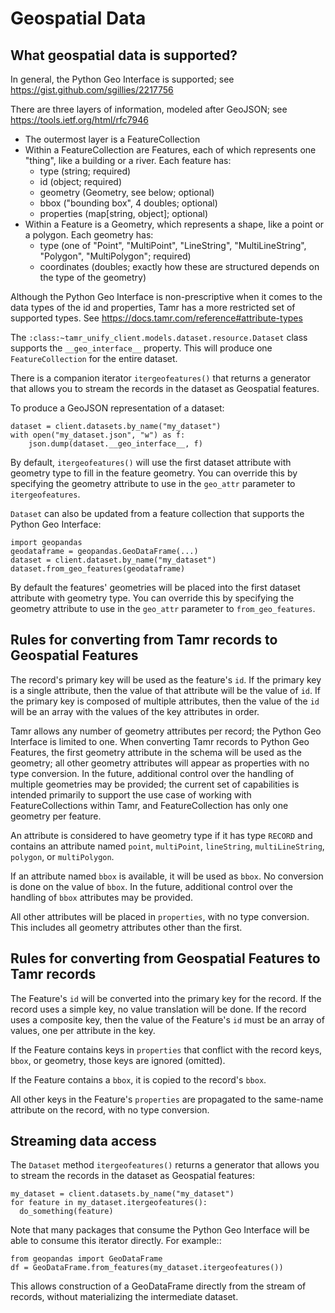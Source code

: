 Geospatial Data
===============
What geospatial data is supported?
----------------------------------

In general, the Python Geo Interface is supported; see https://gist.github.com/sgillies/2217756

There are three layers of information, modeled after GeoJSON; see https://tools.ietf.org/html/rfc7946

* The outermost layer is a FeatureCollection
* Within a FeatureCollection are Features, each of which represents one "thing", like a building or a river. Each feature has:
  * type (string; required)
  * id (object; required)
  * geometry (Geometry, see below; optional)
  * bbox ("bounding box", 4 doubles; optional)
  * properties (map[string, object]; optional)
* Within a Feature is a Geometry, which represents a shape, like a point or a polygon. Each geometry has:
  * type (one of "Point", "MultiPoint", "LineString", "MultiLineString", "Polygon", "MultiPolygon"; required)
  * coordinates (doubles; exactly how these are structured depends on the type of the geometry)

Although the Python Geo Interface is non-prescriptive when it comes to the data types of the id and properties, Tamr has a more restricted set of supported types. See https://docs.tamr.com/reference#attribute-types

The ``:class:~tamr_unify_client.models.dataset.resource.Dataset`` class supports the ``__geo_interface__`` property. This will produce one ``FeatureCollection`` for the entire dataset.

There is a companion iterator ``itergeofeatures()`` that returns a generator that allows you to
stream the records in the dataset as Geospatial features.

To produce a GeoJSON representation of a dataset:
```
dataset = client.datasets.by_name("my_dataset")
with open("my_dataset.json", "w") as f:
    json.dump(dataset.__geo_interface__, f)
```
By default, ``itergeofeatures()`` will use the first dataset attribute with geometry type to fill in the feature geometry. You can override this by specifying the geometry attribute to use in the ``geo_attr`` parameter to ``itergeofeatures``.

``Dataset`` can also be updated from a feature collection that supports the Python Geo Interface:
```
import geopandas
geodataframe = geopandas.GeoDataFrame(...)
dataset = client.dataset.by_name("my_dataset")
dataset.from_geo_features(geodataframe)
```
By default the features' geometries will be placed into the first dataset attribute with geometry
type. You can override this by specifying the geometry attribute to use in the ``geo_attr``
parameter to ``from_geo_features``.

Rules for converting from Tamr records to Geospatial Features
------------------------------------------------------------------

The record's primary key will be used as the feature's ``id``. If the primary key is a single attribute, then the value of that attribute will be the value of ``id``. If the primary key is composed of multiple attributes, then the value of the ``id`` will be an array with the values of the key attributes in order.

Tamr allows any number of geometry attributes per record; the Python Geo Interface is limited to one. When converting Tamr records to Python Geo Features, the first geometry attribute in the schema will be used as the geometry; all other geometry attributes will appear as properties with no type conversion. In the future, additional control over the handling of multiple geometries may be provided; the current set of capabilities is intended primarily to support the use case of working with FeatureCollections within Tamr, and FeatureCollection has only one geometry per feature.

An attribute is considered to have geometry type if it has type ``RECORD`` and contains an attribute named ``point``, ``multiPoint``, ``lineString``, ``multiLineString``, ``polygon``, or ``multiPolygon``.

If an attribute named ``bbox`` is available, it will be used as ``bbox``. No conversion is done on the value of ``bbox``. In the future, additional control over the handling of ``bbox`` attributes may be provided.

All other attributes will be placed in ``properties``, with no type conversion. This includes all geometry attributes other than the first.

Rules for converting from Geospatial Features to Tamr records
--------------------------------------------------------------

The Feature's ``id`` will be converted into the primary key for the record. If the record uses a simple key, no value translation will be done. If the record uses a composite key, then the value of the Feature's ``id`` must be an array of values, one per attribute in the key.

If the Feature contains keys in ``properties`` that conflict with the record keys, ``bbox``, or geometry, those keys are ignored (omitted).

If the Feature contains a ``bbox``, it is copied to the record's ``bbox``.

All other keys in the Feature's ``properties`` are propagated to the same-name attribute on the record, with no type conversion.

Streaming data access
---------------------

The ``Dataset`` method ``itergeofeatures()`` returns a generator that allows you to stream the records in the dataset as Geospatial features:
```
my_dataset = client.datasets.by_name("my_dataset")
for feature in my_dataset.itergeofeatures():
  do_something(feature)
```
Note that many packages that consume the Python Geo Interface will be able to consume this
iterator directly. For example::
```
from geopandas import GeoDataFrame
df = GeoDataFrame.from_features(my_dataset.itergeofeatures())
```
This allows construction of a GeoDataFrame directly from the stream of records, without materializing the intermediate dataset.

